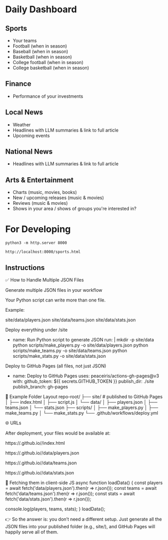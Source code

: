# Daily Dashboard

## Sports
- Your teams
- Football (when in season)
- Baseball (when in season)
- Basketball (when in season)
- College football (when in season)
- College basketball (when in season)

## Finance
- Performance of your investments

## Local News
- Weather
- Headlines with LLM summaries & link to full article
- Upcoming events

## National News
- Headlines with LLM summaries & link to full article

## Arts & Entertainment
- Charts (music, movies, books)
- New / upcoming releases (music & movies)
- Reviews (music & movies)
- Shows in your area / shows of groups you're interested in?


# For Developing

`python3 -m http.server 8000`

`http://localhost:8000/sports.html`


## Instructions

✅ How to Handle Multiple JSON Files

Generate multiple JSON files in your workflow

Your Python script can write more than one file.

Example:

site/data/players.json
site/data/teams.json
site/data/stats.json


Deploy everything under /site

- name: Run Python script to generate JSON
  run: |
    mkdir -p site/data
    python scripts/make_players.py -o site/data/players.json
    python scripts/make_teams.py -o site/data/teams.json
    python scripts/make_stats.py -o site/data/stats.json


Deploy to GitHub Pages (all files, not just JSON)

- name: Deploy to GitHub Pages
  uses: peaceiris/actions-gh-pages@v3
  with:
    github_token: ${{ secrets.GITHUB_TOKEN }}
    publish_dir: ./site
    publish_branch: gh-pages

📂 Example Folder Layout
repo-root/
├── site/                  # published to GitHub Pages
│   ├── index.html
│   ├── script.js
│   └── data/
│       ├── players.json
│       ├── teams.json
│       └── stats.json
├── scripts/
│   ├── make_players.py
│   ├── make_teams.py
│   └── make_stats.py
└── .github/workflows/deploy.yml

🌐 URLs

After deployment, your files would be available at:

https://<username>.github.io/<repo>/index.html

https://<username>.github.io/<repo>/data/players.json

https://<username>.github.io/<repo>/data/teams.json

https://<username>.github.io/<repo>/data/stats.json

🎯 Fetching them in client-side JS
async function loadData() {
  const players = await fetch('data/players.json').then(r => r.json());
  const teams = await fetch('data/teams.json').then(r => r.json());
  const stats = await fetch('data/stats.json').then(r => r.json());

  console.log(players, teams, stats);
}
loadData();


👉 So the answer is: you don’t need a different setup. Just generate all the JSON files into your published folder (e.g., site/), and GitHub Pages will happily serve all of them.